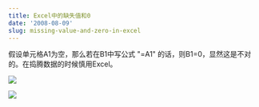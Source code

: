 ```yaml
---
title: Excel中的缺失值和0
date: '2008-08-09'
slug: missing-value-and-zero-in-excel
---
```


假设单元格A1为空，那么若在B1中写公式 "=A1" 的话，则B1=0，显然这是不对的。在捣腾数据的时候慎用Excel。

![](https://db.yihui.org/imgur/8aANA.gif)

![](https://db.yihui.org/imgur/uNECG.gif)
